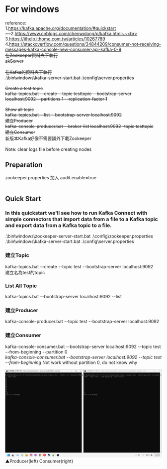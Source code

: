 # For windows
reference:<br>
1.https://kafka.apache.org/documentation/#quickstart<br>
~~2.https://www.cnblogs.com/chenwolong/p/kafka.html~~<br>
3.https://ithelp.ithome.com.tw/articles/10267789<br>
4.https://stackoverflow.com/questions/34844209/consumer-not-receiving-messages-kafka-console-new-consumer-api-kafka-0-9<br>
~~在Zookeeper資料夾下執行<br>
zkServer<br>
<br>
在Kafka的資料夾下執行<br>
.\bin\windows\kafka-server-start.bat .\config\server.properties<br>
<br>
Create a test topic<br>
kafka-topics.bat --create --topic testtopic --bootstrap-server localhost:9092 --partitions 1 --replication-factor 1<br>
<br>
Show all topic<br>
kafka-topics.bat --list --bootstrap-server localhost:9092<br>
建立Producer<br>
kafka-console-producer.bat --broker-list localhost:9092 -topic testtopic <br>
建立Consumer~~<br>
新版本Kafka好像不需要額外下載Zookeeper<br><br>
Note: clear logs file before creating nodes<br>
## Preparation
zookeeper.properties 加入 audit.enable=true<br>
<br>
## Quick Start<br>
### In this quickstart we'll see how to run Kafka Connect with simple connectors that import data from a file to a Kafka topic and export data from a Kafka topic to a file.
.\bin\windows\zookeeper-server-start.bat .\config\zookeeper.properties<br>
.\bin\windows\kafka-server-start.bat .\config\server.properties<br>

### 建立Topic
kafka-topics.bat --create --topic test --bootstrap-server localhost:9092<br>
建立名為test的topic<br>

### List All Topic
kafka-topics.bat --bootstrap-server localhost:9092 --list<br>

### 建立Producer
kafka-console-producer.bat --topic test --bootstrap-server localhost:9092<br>
### 建立Consumer
kafka-console-consumer.bat --bootstrap-server localhost:9092 --topic test --from-beginning --partition 0<br>
*kafka-console-consumer.bat --bootstrap-server localhost:9092 --topic test --from-beginning*  Not work without partition 0, do not know why

![img](https://github.com/tinhanho/Kafka-Apache/blob/main/Prod_Cons.png)
▲Producer(left) Consumer(right)
